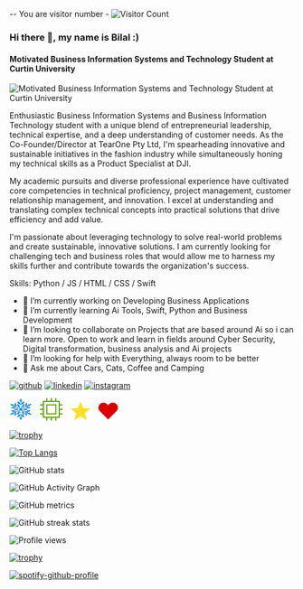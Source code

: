 
-- You are visitor number - ![Visitor Count](https://profile-counter.glitch.me/BillyWazir/count.svg)


### Hi there 👋, my name is Bilal :)
#### Motivated Business Information Systems and Technology Student at Curtin University
![Motivated Business Information Systems and Technology Student at Curtin University](https://media.licdn.com/dms/image/D4E16AQGrlqxCDWp-xw/profile-displaybackgroundimage-shrink_200_800/0/1687854607963?e=2147483647&v=beta&t=zz9Jd40aoRAhKhMhRQSEgWG6lYe84WIm3u_uE-qHXFw)

Enthusiastic Business Information Systems and Business Information Technology student with a unique blend of entrepreneurial leadership, technical expertise, and a deep understanding of customer needs. As the Co-Founder/Director at TearOne Pty Ltd, I'm spearheading innovative and sustainable initiatives in the fashion industry while simultaneously honing my technical skills as a Product Specialist at DJI.

My academic pursuits and diverse professional experience have cultivated core competencies in technical proficiency, project management, customer relationship management, and innovation. I excel at understanding and translating complex technical concepts into practical solutions that drive efficiency and add value.

I'm passionate about leveraging technology to solve real-world problems and create sustainable, innovative solutions. I am currently looking for challenging tech and business roles that would allow me to harness my skills further and contribute towards the organization's success.

Skills: Python / JS / HTML / CSS / Swift

- 🔭 I’m currently working on Developing Business Applications 
- 🌱 I’m currently learning Ai Tools, Swift, Python and Business Development 
- 👯 I’m looking to collaborate on Projects that are based around Ai so i can learn more. Open to work and learn in fields around Cyber Security, Digital transformation, business analysis and Ai projects  
- 🤔 I’m looking for help with Everything, always room to be better 
- 💬 Ask me about Cars, Cats, Coffee and Camping 


[<img src='https://cdn.jsdelivr.net/npm/simple-icons@3.0.1/icons/github.svg' alt='github' height='40'>](https://github.com/https://github.com/BillyWazir)  [<img src='https://cdn.jsdelivr.net/npm/simple-icons@3.0.1/icons/linkedin.svg' alt='linkedin' height='40'>](https://www.linkedin.com/in/https://au.linkedin.com/in/bilal-wazir-4152b416b/)  [<img src='https://cdn.jsdelivr.net/npm/simple-icons@3.0.1/icons/instagram.svg' alt='instagram' height='40'>](https://www.instagram.com/bilalwazir_/)  

<a href='https://archiveprogram.github.com/'><img src='https://raw.githubusercontent.com/acervenky/animated-github-badges/master/assets/acbadge.gif' width='40' height='40'></a> <a href='https://docs.github.com/en/developers'><img src='https://raw.githubusercontent.com/acervenky/animated-github-badges/master/assets/devbadge.gif' width='40' height='40'></a> <a href='https://stars.github.com/'><img src='https://raw.githubusercontent.com/acervenky/animated-github-badges/master/assets/starbadge.gif' width='35' height='35'></a> <a href='https://docs.github.com/en/github/supporting-the-open-source-community-with-github-sponsors'><img src='https://raw.githubusercontent.com/acervenky/animated-github-badges/master/assets/sponsorbadge.gif' width='35' height='35'></a> 

[![trophy](https://github-profile-trophy.vercel.app/?username=https://github.com/BillyWazir)](https://github.com/ryo-ma/github-profile-trophy)

[![Top Langs](https://github-readme-stats.vercel.app/api/top-langs/?username=https://github.com/BillyWazir)](https://github.com/anuraghazra/github-readme-stats)

![GitHub stats](https://github-readme-stats.vercel.app/api?username=https://github.com/BillyWazir&show_icons=true&count_private=true)  

![GitHub Activity Graph](https://activity-graph.herokuapp.com/graph?username=https://github.com/BillyWazir)  

![GitHub metrics](https://metrics.lecoq.io/https://github.com/BillyWazir)  

![GitHub streak stats](https://streak-stats.demolab.com/?user=https://github.com/BillyWazir)  

![Profile views](https://gpvc.arturio.dev/https://github.com/BillyWazir) 

[![trophy](https://github-profile-trophy.vercel.app/?username=BillyWazir&theme=onedark)](https://github.com/BillyWazir/github-profile-trophy)


  [![spotify-github-profile](https://spotify-github-profile.vercel.app/api/view?uid=puma.loco&cover_image=true&theme=default&show_offline=false&background_color=000000&interchange=true)](https://spotify-github-profile.vercel.app/api/view?uid=puma.loco&redirect=true)




<!--
**BillyWazir/BillyWazir** is a ✨ _special_ ✨ repository because its `README.md` (this file) appears on your GitHub profile.

Here are some ideas to get you started:

- 🔭 I’m currently working on Developing applications for Businesses and the integration of Ai
- 🌱 I’m currently learning Ai tools and development of business appplications
- 👯 I’m looking to collaborate on Any form of project that is based around Ai so i can learn more 
- 🤔 I’m looking for help with ...
- 💬 Ask me about cars, cats and coffee 😻🏎️☕
- 📫 How to reach me: m.wazir@student.curtin.edu.au
- ⚡ Fun fact: You've likely heard of the Big Bang, the event that birthed our universe. But here's a twist: While we often think of the Big Bang as a kind of explosion that happened at a particular point in space, that's not quite right. Instead, the Big Bang happened everywhere at once. This means there isn't a "center" of the universe from which everything is expanding away. Every point in the universe is, from its own perspective, the center.

To visualize this, think of a balloon with dots on it. As you blow up the balloon, the dots move away from each other, but there's no single "center" dot from which all the others are moving away. Instead, every dot sees itself as stationary and perceives the other dots as moving away from it. Similarly, as the universe expands, galaxies move away from each other, but not from a central starting point.
-->
